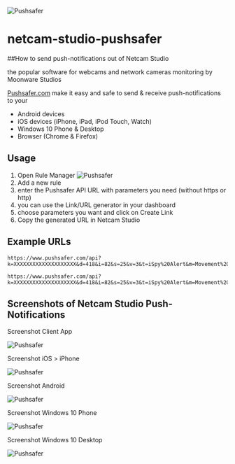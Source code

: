 ![Pushsafer](https://www.pushsafer.com/de/assets/logos/logo.png)
# netcam-studio-pushsafer
##How to send push-notifications out of Netcam Studio

the popular software for webcams and network cameras monitoring by Moonware Studios

[Pushsafer.com](https://www.pushsafer.com) make it easy and safe to send &amp; receive push-notifications to your
- Android devices
- iOS devices (iPhone, iPad, iPod Touch, Watch)
- Windows 10 Phone & Desktop
- Browser (Chrome & Firefox)

## Usage
1. Open Rule Manager ![Pushsafer](https://www.pushsafer.com/en/assets/examples/Netcam-Studio_push-notification-1.jpg)
2. Add a new rule
3. enter the Pushsafer API URL with parameters you need (without https or http)
4. you can use the Link/URL generator in your dashboard
5. choose parameters you want and click on Create Link
6. Copy the generated URL in Netcam Studio

## Example URLs

	https://www.pushsafer.com/api?k=XXXXXXXXXXXXXXXXXXXX&d=418&i=82&s=25&v=3&t=iSpy%20Alert&m=Movement%20detected%20in%20living%20room
  
	https://www.pushsafer.com/api?k=XXXXXXXXXXXXXXXXXXXX&d=418&i=82&s=25&v=3&t=iSpy%20Alert&m=Movement%20detected%20in%20living%20room%0A{ID}%3A%20{NAME}

## Screenshots of Netcam Studio Push-Notifications

Screenshot Client App

![Pushsafer](https://www.pushsafer.com/de/assets/examples/Netcam-Studio_push-notification-2.jpg)

Screenshot iOS > iPhone

![Pushsafer](https://www.pushsafer.com/de/assets/examples/Netcam-Studio_push-notification-3.jpg)

Screenshot Android

![Pushsafer](https://www.pushsafer.com/de/assets/examples/Netcam-Studio_push-notification-4.jpg)

Screenshot Windows 10 Phone

![Pushsafer](https://www.pushsafer.com/de/assets/examples/Netcam-Studio_push-notification-5.jpg)

Screenshot Windows 10 Desktop

![Pushsafer](https://www.pushsafer.com/de/assets/examples/Netcam-Studio_push-notification-6.jpg)

